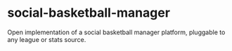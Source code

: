 # social-basketball-manager
Open implementation of a social basketball manager platform, pluggable to any league or stats source. 
